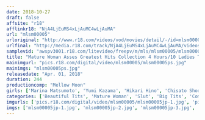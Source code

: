 ```yaml
---
date: 2018-10-27
draft: false
affsite: "r18"
afflinkr18: "NjA4LjEuMS4xLjAuMC4wLjAuMA"
url: "mlsm00005"
urloriginal: "http://www.r18.com/videos/vod/movies/detail/-/id=mlsm00005"
urlfinal: "http://media.r18.com/track/NjA4LjEuMS4xLjAuMC4wLjAuMA/videos/vod/movies/detail/-/id=mlsm00005"
samplevid: "awspv3001.r18.com/litevideo/freepv/m/mls/mlsm00005/mlsm00005_dmb_w.mp4"
title: "Mature Woman Asses Greatest Hits Collection 4 Hours/10 Ladies The Filthy Temptation Of Ripe Asses"
mainimgurl: "pics.r18.com/digital/video/mlsm00005/mlsm00005ps.jpg"
mainimgs: "mlsm00005ps.jpg"
releasedate: "Apr. 01, 2018"
duration: 244
productioncomp: "Mellow Moon"
girls: ['Marina Matsumoto', 'Yumi Kazama', 'Hikari Hino', 'Chisato Shoda', 'Miharu Kai', 'Maki Hojo', 'Misa Yuki', 'Anna Hoshi', 'Hisae Yabe', 'Mizue Hanashima']
categories: ['Beautiful Tits', 'Mature Woman', 'Slut', 'Big Tits', 'Compilation', 'Hi-Def']
imgurls: ['pics.r18.com/digital/video/mlsm00005/mlsm00005jp-1.jpg', 'pics.r18.com/digital/video/mlsm00005/mlsm00005jp-2.jpg', 'pics.r18.com/digital/video/mlsm00005/mlsm00005jp-3.jpg', 'pics.r18.com/digital/video/mlsm00005/mlsm00005jp-4.jpg', 'pics.r18.com/digital/video/mlsm00005/mlsm00005jp-5.jpg', 'pics.r18.com/digital/video/mlsm00005/mlsm00005jp-6.jpg', 'pics.r18.com/digital/video/mlsm00005/mlsm00005jp-7.jpg', 'pics.r18.com/digital/video/mlsm00005/mlsm00005jp-8.jpg', 'pics.r18.com/digital/video/mlsm00005/mlsm00005jp-9.jpg', 'pics.r18.com/digital/video/mlsm00005/mlsm00005jp-10.jpg', 'pics.r18.com/digital/video/mlsm00005/mlsm00005jp-11.jpg', 'pics.r18.com/digital/video/mlsm00005/mlsm00005jp-12.jpg', 'pics.r18.com/digital/video/mlsm00005/mlsm00005jp-13.jpg', 'pics.r18.com/digital/video/mlsm00005/mlsm00005jp-14.jpg', 'pics.r18.com/digital/video/mlsm00005/mlsm00005jp-15.jpg', 'pics.r18.com/digital/video/mlsm00005/mlsm00005jp-16.jpg', 'pics.r18.com/digital/video/mlsm00005/mlsm00005jp-17.jpg', 'pics.r18.com/digital/video/mlsm00005/mlsm00005jp-18.jpg', 'pics.r18.com/digital/video/mlsm00005/mlsm00005jp-19.jpg', 'pics.r18.com/digital/video/mlsm00005/mlsm00005jp-20.jpg']
imgs: ['mlsm00005jp-1.jpg', 'mlsm00005jp-2.jpg', 'mlsm00005jp-3.jpg', 'mlsm00005jp-4.jpg', 'mlsm00005jp-5.jpg', 'mlsm00005jp-6.jpg', 'mlsm00005jp-7.jpg', 'mlsm00005jp-8.jpg', 'mlsm00005jp-9.jpg', 'mlsm00005jp-10.jpg', 'mlsm00005jp-11.jpg', 'mlsm00005jp-12.jpg', 'mlsm00005jp-13.jpg', 'mlsm00005jp-14.jpg', 'mlsm00005jp-15.jpg', 'mlsm00005jp-16.jpg', 'mlsm00005jp-17.jpg', 'mlsm00005jp-18.jpg', 'mlsm00005jp-19.jpg', 'mlsm00005jp-20.jpg']
---
```

